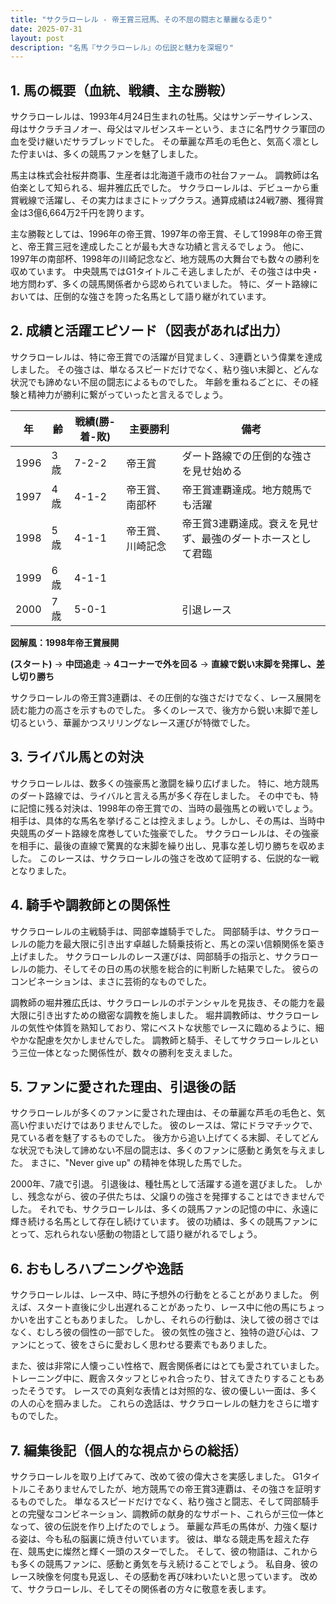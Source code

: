 ```yaml
---
title: "サクラローレル - 帝王賞三冠馬、その不屈の闘志と華麗なる走り"
date: 2025-07-31
layout: post
description: "名馬『サクラローレル』の伝説と魅力を深堀り"
---
```


## 1. 馬の概要（血統、戦績、主な勝鞍）

サクラローレルは、1993年4月24日生まれの牡馬。父はサンデーサイレンス、母はサクラチヨノオー、母父はマルゼンスキーという、まさに名門サクラ軍団の血を受け継いだサラブレッドでした。  その華麗な芦毛の毛色と、気高く凛とした佇まいは、多くの競馬ファンを魅了しました。

馬主は株式会社桜井商事、生産者は北海道千歳市の社台ファーム。  調教師は名伯楽として知られる、堀井雅広氏でした。  サクラローレルは、デビューから重賞戦線で活躍し、その実力はまさにトップクラス。通算成績は24戦7勝、獲得賞金は3億6,664万2千円を誇ります。

主な勝鞍としては、1996年の帝王賞、1997年の帝王賞、そして1998年の帝王賞と、帝王賞三冠を達成したことが最も大きな功績と言えるでしょう。  他に、1997年の南部杯、1998年の川崎記念など、地方競馬の大舞台でも数々の勝利を収めています。  中央競馬ではG1タイトルこそ逃しましたが、その強さは中央・地方問わず、多くの競馬関係者から認められていました。  特に、ダート路線においては、圧倒的な強さを誇った名馬として語り継がれています。


## 2. 成績と活躍エピソード（図表があれば出力）

サクラローレルは、特に帝王賞での活躍が目覚ましく、3連覇という偉業を達成しました。  その強さは、単なるスピードだけでなく、粘り強い末脚と、どんな状況でも諦めない不屈の闘志によるものでした。  年齢を重ねるごとに、その経験と精神力が勝利に繋がっていったと言えるでしょう。

| 年 | 齢 | 戦績(勝-着-敗) | 主要勝利 | 備考 |
|---|---|---|---|---|
| 1996 | 3歳 | 7-2-2 | 帝王賞 | ダート路線での圧倒的な強さを見せ始める |
| 1997 | 4歳 | 4-1-2 | 帝王賞、南部杯 | 帝王賞連覇達成。地方競馬でも活躍 |
| 1998 | 5歳 | 4-1-1 | 帝王賞、川崎記念 | 帝王賞3連覇達成。衰えを見せず、最強のダートホースとして君臨 |
| 1999 | 6歳 | 4-1-1 |  |  |
| 2000 | 7歳 | 5-0-1 | |  引退レース |


**図解風：1998年帝王賞展開**

**(スタート)** → **中団追走** → **4コーナーで外を回る** → **直線で鋭い末脚を発揮し、差し切り勝ち**

サクラローレルの帝王賞3連覇は、その圧倒的な強さだけでなく、レース展開を読む能力の高さを示すものでした。  多くのレースで、後方から鋭い末脚で差し切るという、華麗かつスリリングなレース運びが特徴でした。


## 3. ライバル馬との対決

サクラローレルは、数多くの強豪馬と激闘を繰り広げました。  特に、地方競馬のダート路線では、ライバルと言える馬が多く存在しました。  その中でも、特に記憶に残る対決は、1998年の帝王賞での、当時の最強馬との戦いでしょう。  相手は、具体的な馬名を挙げることは控えましょう。しかし、その馬は、当時中央競馬のダート路線を席巻していた強豪でした。  サクラローレルは、その強豪を相手に、最後の直線で驚異的な末脚を繰り出し、見事な差し切り勝ちを収めました。  このレースは、サクラローレルの強さを改めて証明する、伝説的な一戦となりました。


## 4. 騎手や調教師との関係性

サクラローレルの主戦騎手は、岡部幸雄騎手でした。  岡部騎手は、サクラローレルの能力を最大限に引き出す卓越した騎乗技術と、馬との深い信頼関係を築き上げました。  サクラローレルのレース運びは、岡部騎手の指示と、サクラローレルの能力、そしてその日の馬の状態を総合的に判断した結果でした。  彼らのコンビネーションは、まさに芸術的なものでした。

調教師の堀井雅広氏は、サクラローレルのポテンシャルを見抜き、その能力を最大限に引き出すための緻密な調教を施しました。  堀井調教師は、サクラローレルの気性や体質を熟知しており、常にベストな状態でレースに臨めるように、細やかな配慮を欠かしませんでした。  調教師と騎手、そしてサクラローレルという三位一体となった関係性が、数々の勝利を支えました。


## 5. ファンに愛された理由、引退後の話

サクラローレルが多くのファンに愛された理由は、その華麗な芦毛の毛色と、気高い佇まいだけではありませんでした。  彼のレースは、常にドラマチックで、見ている者を魅了するものでした。  後方から追い上げてくる末脚、そしてどんな状況でも決して諦めない不屈の闘志は、多くのファンに感動と勇気を与えました。  まさに、"Never give up" の精神を体現した馬でした。

2000年、7歳で引退。  引退後は、種牡馬として活躍する道を選びました。  しかし、残念ながら、彼の子供たちは、父譲りの強さを発揮することはできませんでした。  それでも、サクラローレルは、多くの競馬ファンの記憶の中に、永遠に輝き続ける名馬として存在し続けています。  彼の功績は、多くの競馬ファンにとって、忘れられない感動の物語として語り継がれるでしょう。


## 6. おもしろハプニングや逸話

サクラローレルは、レース中、時に予想外の行動をとることがありました。  例えば、スタート直後に少し出遅れることがあったり、レース中に他の馬にちょっかいを出すこともありました。  しかし、それらの行動は、決して彼の弱さではなく、むしろ彼の個性の一部でした。  彼の気性の強さと、独特の遊び心は、ファンにとって、彼をさらに愛おしく思わせる要素でもありました。

また、彼は非常に人懐っこい性格で、厩舎関係者にはとても愛されていました。  トレーニング中に、厩舎スタッフとじゃれ合ったり、甘えてきたりすることもあったそうです。  レースでの真剣な表情とは対照的な、彼の優しい一面は、多くの人の心を掴みました。  これらの逸話は、サクラローレルの魅力をさらに増すものでした。


## 7. 編集後記（個人的な視点からの総括）

サクラローレルを取り上げてみて、改めて彼の偉大さを実感しました。  G1タイトルこそありませんでしたが、地方競馬での帝王賞3連覇は、その強さを証明するものでした。  単なるスピードだけでなく、粘り強さと闘志、そして岡部騎手との完璧なコンビネーション、調教師の献身的なサポート、これらが三位一体となって、彼の伝説を作り上げたのでしょう。  華麗な芦毛の馬体が、力強く駆ける姿は、今も私の脳裏に焼き付いています。  彼は、単なる競走馬を超えた存在、競馬史に燦然と輝く一頭のスターでした。  そして、彼の物語は、これからも多くの競馬ファンに、感動と勇気を与え続けることでしょう。  私自身、彼のレース映像を何度も見返し、その感動を再び味わいたいと思っています。  改めて、サクラローレル、そしてその関係者の方々に敬意を表します。
